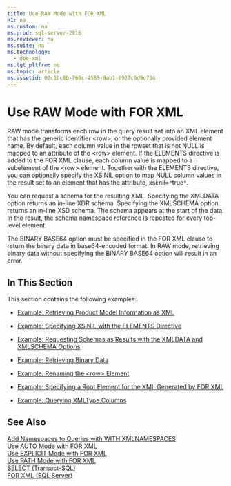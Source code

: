 ```yaml
---
title: Use RAW Mode with FOR XML
H1: na
ms.custom: na
ms.prod: sql-server-2016
ms.reviewer: na
ms.suite: na
ms.technology: 
  - dbe-xml
ms.tgt_pltfrm: na
ms.topic: article
ms.assetid: 02c1bc0b-760c-4589-9ab1-6927c6d9c734
---
```

# Use RAW Mode with FOR XML
  RAW mode transforms each row in the query result set into an XML element that has the generic identifier \<row\>, or the optionally provided element name. By default, each column value in the rowset that is not NULL is mapped to an attribute of the \<row\> element. If the ELEMENTS directive is added to the FOR XML clause, each column value is mapped to a subelement of the \<row\> element. Together with the ELEMENTS directive, you can optionally specify the XSINIL option to map NULL column values in the result set to an element that has the attribute, xsi:nil\=`"`true`"`.  
  
 You can request a schema for the resulting XML. Specifying the XMLDATA option returns an in\-line XDR schema. Specifying the XMLSCHEMA option returns an in\-line XSD schema. The schema appears at the start of the data. In the result, the schema namespace reference is repeated for every top\-level element.  
  
 The BINARY BASE64 option must be specified in the FOR XML clause to return the binary data in base64\-encoded format. In RAW mode, retrieving binary data without specifying the BINARY BASE64 option will result in an error.  
  
## In This Section  
 This section contains the following examples:  
  
-   [Example: Retrieving Product Model Information as XML](../Topic/Example:%20Retrieving%20Product%20Model%20Information%20as%20XML.md)  
  
-   [Example: Specifying XSINIL with the ELEMENTS Directive](../Topic/Example:%20Specifying%20XSINIL%20with%20the%20ELEMENTS%20Directive.md)  
  
-   [Example: Requesting Schemas as Results with the XMLDATA and XMLSCHEMA Options](../Topic/Example:%20Requesting%20Schemas%20as%20Results%20with%20the%20XMLDATA%20and%20XMLSCHEMA%20Options.md)  
  
-   [Example: Retrieving Binary Data](../Topic/Example:%20Retrieving%20Binary%20Data.md)  
  
-   [Example: Renaming the &#60;row&#62; Element](../Topic/Example:%20Renaming%20the%20%3Crow%3E%20Element.md)  
  
-   [Example: Specifying a Root Element for the XML Generated by FOR XML](../Topic/Example:%20Specifying%20a%20Root%20Element%20for%20the%20XML%20Generated%20by%20FOR%20XML.md)  
  
-   [Example: Querying XMLType Columns](../Topic/Example:%20Querying%20XMLType%20Columns.md)  
  
## See Also  
 [Add Namespaces to Queries with WITH XMLNAMESPACES](../../Topics/TopicNameNotContainA/Add-Namespaces-to-Queries-with-WITH-XMLNAMESPACES.md)   
 [Use AUTO Mode with FOR XML](../../Topics/TopicNameNotContainA/Use-AUTO-Mode-with-FOR-XML.md)   
 [Use EXPLICIT Mode with FOR XML](../../Topics/TopicNameNotContainA/Use-EXPLICIT-Mode-with-FOR-XML.md)   
 [Use PATH Mode with FOR XML](../../Topics/TopicNameNotContainA/Use-PATH-Mode-with-FOR-XML.md)   
 [SELECT &#40;Transact-SQL&#41;](../Topic/SELECT%20\(Transact-SQL\).md)   
 [FOR XML &#40;SQL Server&#41;](../../Topics/TopicNameNotContainA/FOR-XML--SQL-Server-.md)  
  
  